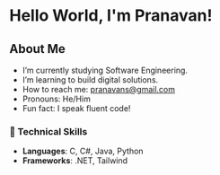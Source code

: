 # Hello World, I'm Pranavan! 

## About Me
- I’m currently studying Software Engineering.
- I’m learning to build digital solutions.
- How to reach me: pranavans@gmail.com
- Pronouns: He/Him
- Fun fact: I speak fluent code!

### 🔧 Technical Skills
- **Languages**: C, C#, Java, Python 
- **Frameworks**: .NET, Tailwind

